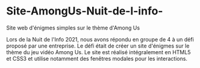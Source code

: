 # Site-AmongUs-Nuit-de-l-info-
Site web d'énigmes simples sur le thème d'Among Us

Lors de la Nuit de l'Info 2021, nous avons répondu en groupe de 4 à un défi proposé par une entreprise.
Le défi était de créer un site d'énigmes sur le thème du jeu vidéo Among Us.
Le site est réalisé intégralement en HTML5 et CSS3 et utilise notamment des fenêtres modales pour les interactions.
